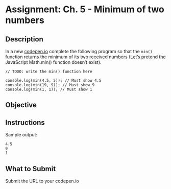 # Assignment: Ch. 5 - Minimum of two numbers

## Description

In a new [codepen.io](https://codepen.io/pen) complete the following program so that the `min()` function returns the minimum of its two received numbers (Let’s pretend the JavaScript Math.min() function doesn’t exist).

```
// TODO: write the min() function here

console.log(min(4.5, 5)); // Must show 4.5
console.log(min(19, 9)); // Must show 9
console.log(min(1, 1)); // Must show 1
```

## Objective

## Instructions

Sample output:

```
4.5
9
1
```

## What to Submit

Submit the URL to your codepen.io
